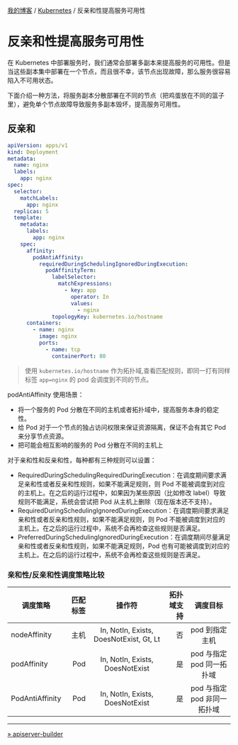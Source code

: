 [我的博客](../_index.md) / [Kubernetes](_index.md) / 反亲和性提高服务可用性

# 反亲和性提高服务可用性

在 Kubernetes 中部署服务时，我们通常会部署多副本来提高服务的可用性。但是当这些副本集中部署在一个节点，而且很不幸，该节点出现故障，那么服务很容易陷入不可用状态。

下面介绍一种方法，将服务副本分散部署在不同的节点（把鸡蛋放在不同的篮子里），避免单个节点故障导致服务多副本毁坏，提高服务可用性。

## 反亲和

```yaml
apiVersion: apps/v1
kind: Deployment
metadata:
  name: nginx
  labels:
    app: nginx
spec:
  selector:
    matchLabels:
      app: nginx
  replicas: 5
  template:
    metadata:
      labels:
        app: nginx
    spec:
      affinity:
        podAntiAffinity:
          requiredDuringSchedulingIgnoredDuringExecution:
            podAffinityTerm:
              labelSelector:
                matchExpressions:
                  - key: app
                    operator: In
                    values:
                      - nginx
              topologyKey: kubernetes.io/hostname
      containers:
        - name: nginx
          image: nginx
          ports:
            - name: tcp
              containerPort: 80
```

> 使用 `kubernetes.io/hostname` 作为拓扑域,查看匹配规则，即同一打有同样标签 `app=nginx` 的 pod 会调度到不同的节点。

podAntiAffinity 使用场景：

- 将一个服务的 Pod 分散在不同的主机或者拓扑域中，提高服务本身的稳定性。
- 给 Pod 对于一个节点的独占访问权限来保证资源隔离，保证不会有其它 Pod 来分享节点资源。
- 把可能会相互影响的服务的 Pod 分散在不同的主机上

对于亲和性和反亲和性，每种都有三种规则可以设置：

- RequiredDuringSchedulingRequiredDuringExecution：在调度期间要求满足亲和性或者反亲和性规则，如果不能满足规则，则 Pod 不能被调度到对应的主机上。在之后的运行过程中，如果因为某些原因（比如修改 label）导致规则不能满足，系统会尝试把 Pod 从主机上删除（现在版本还不支持）。
- RequiredDuringSchedulingIgnoredDuringExecution：在调度期间要求满足亲和性或者反亲和性规则，如果不能满足规则，则 Pod 不能被调度到对应的主机上。在之后的运行过程中，系统不会再检查这些规则是否满足。
- PreferredDuringSchedulingIgnoredDuringExecution：在调度期间尽量满足亲和性或者反亲和性规则，如果不能满足规则，Pod 也有可能被调度到对应的主机上。在之后的运行过程中，系统不会再检查这些规则是否满足。

### 亲和性/反亲和性调度策略比较

| 调度策略        | 匹配标签 |                 操作符                  | 拓扑域支持 |         调度目标         |
| --------------- | -------: | :-------------------------------------: | ---------: | :----------------------: |
| nodeAffinity    |     主机 | In, NotIn, Exists, DoesNotExist, Gt, Lt |         否 |      pod 到指定主机       |
| podAffinity     |      Pod |     In, NotIn, Exists, DoesNotExist     |         是 |  pod 与指定 pod 同一拓扑域  |
| PodAntiAffinity |      Pod |     In, NotIn, Exists, DoesNotExist     |         是 | pod 与指定 pod 非同一拓扑域 |

---
[» apiserver-builder](apiserver-builder.md)
